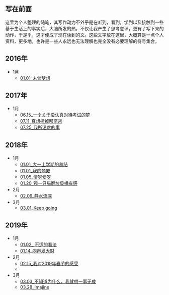 ## 写在前面
这里为个人整理的随笔，其写作动力不外乎是在听到，看到，学到以及接触到一些基于生活上的事实后，大脑所发的热，不仅让我产生了思考意识，更有了写下来的动作，于是乎，这才便成了现在读到的文。这些文字放在这里，大概算是一点个人资料，更多地，也许是一些人永远也无法理解也完全没有必要理解的符号集合。
## 2016年
+ 1月
  + [01.01_未曾梦想](https://github.com/6QM/iDiary/blob/7a408b3cfa9641e0ba4315b45283d36d02432cf9/files/2016/01.01_%E6%9C%AA%E6%9B%BE%E6%A2%A6%E6%83%B3.md)

## 2017年
+ 1月
  + [06.15_一个关于没认真对待考试的梦](https://github.com/6QM/iDiary/blob/7a408b3cfa9641e0ba4315b45283d36d02432cf9/files/2017/06.15_%E4%B8%80%E4%B8%AA%E5%85%B3%E4%BA%8E%E6%B2%A1%E8%AE%A4%E7%9C%9F%E5%AF%B9%E5%BE%85%E8%80%83%E8%AF%95%E7%9A%84%E6%A2%A6.md)
  + [07.11_真想撕掉那窗帘](https://github.com/6QM/iDiary/blob/e5e3f284734b09aae671d74cd08196a397c8f67b/files/2017/07.11_%E7%9C%9F%E6%83%B3%E6%92%95%E6%8E%89%E9%82%A3%E7%AA%97%E5%B8%98.md)
  + [07.25_我所渴求的事](https://github.com/6QM/iDiary/blob/c5aac127a4294cd2e834a97365db0d3275be9c87/files/2017/07.25_%E6%88%91%E6%89%80%E6%B8%B4%E6%B1%82%E7%9A%84%E4%BA%8B.md)
## 2018年
+ 1月
  + [01.01_大一上学期的总结](https://github.com/6QM/iDiary/blob/c5aac127a4294cd2e834a97365db0d3275be9c87/files/2018/01.01_%E5%A4%A7%E4%B8%80%E4%B8%8A%E5%AD%A6%E6%9C%9F%E7%9A%84%E6%80%BB%E7%BB%93.md)
  + [01.01_我的颓废](https://github.com/6QM/iDiary/blob/c5aac127a4294cd2e834a97365db0d3275be9c87/files/2018/01.01_%E6%88%91%E7%9A%84%E9%A2%93%E5%BA%9F.md)
  + [01.05_情呀爱呀](https://github.com/6QM/iDiary/blob/c5aac127a4294cd2e834a97365db0d3275be9c87/files/2018/01.05_%E6%83%85%E5%91%80%E7%88%B1%E5%91%80.md)
  + [01.20_观一只猫翻垃圾桶有感](https://github.com/6QM/iDiary/blob/09ab3e92766c3fd018250c2e7bbfe7249d942801/files/2018/01.20_%E8%A7%82%E4%B8%80%E5%8F%AA%E7%8C%AB%E7%BF%BB%E5%9E%83%E5%9C%BE%E6%A1%B6%E6%9C%89%E6%84%9F.md)
+ 2月
  + [02.09_静水流深](https://github.com/6QM/iDiary/blob/09ab3e92766c3fd018250c2e7bbfe7249d942801/files/2018/02.09_%E9%9D%99%E6%B0%B4%E6%B5%81%E6%B7%B1.md)
+ 3月
  + [03.01_Keep going
](https://github.com/6QM/iDiary/blob/b5f190c2355dc36d4959ad3ea406a72926d46be1/files/2018/03.01_Keep%20going.md)
## 2019年
+ 1月
  + [01.02_ 不适的看法](https://github.com/6QM/iDiary/blob/1452b4a42f29696b51168e74a9d1f6dc55791138/files/2019/01.02_%20%E4%B8%8D%E9%80%82%E7%9A%84%E7%9C%8B%E6%B3%95.md)
  + [01.14_闷声发大财](https://github.com/6QM/iDiary/blob/1452b4a42f29696b51168e74a9d1f6dc55791138/files/2019/01.14_%E9%97%B7%E5%A3%B0%E5%8F%91%E5%A4%A7%E8%B4%A2.md)
+ 2月
  + [02.15_我对2019年春节的感受](https://github.com/6QM/iDiary/blob/1452b4a42f29696b51168e74a9d1f6dc55791138/files/2019/02.15_%E6%88%91%E5%AF%B92019%E5%B9%B4%E6%98%A5%E8%8A%82%E7%9A%84%E6%84%9F%E5%8F%97.md)
  + []()  
+ 3月
  + [03.03_不知道为什么，我就想一事无成
](https://github.com/6QM/iDiary/blob/2bc404b8a32ceb17956baaf750f901e01e983182/files/2019/03.03_%E4%B8%8D%E7%9F%A5%E9%81%93%E4%B8%BA%E4%BB%80%E4%B9%88%EF%BC%8C%E6%88%91%E5%B0%B1%E6%83%B3%E4%B8%80%E4%BA%8B%E6%97%A0%E6%88%90.md)
  + [03.28_Imajine
](https://github.com/6QM/iDiary/blob/0bac0d05b209c4424e483ec50308967be397af31/files/2019/03.28_Imajine.md)


